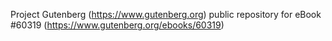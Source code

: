 Project Gutenberg (https://www.gutenberg.org) public repository for eBook #60319 (https://www.gutenberg.org/ebooks/60319)

